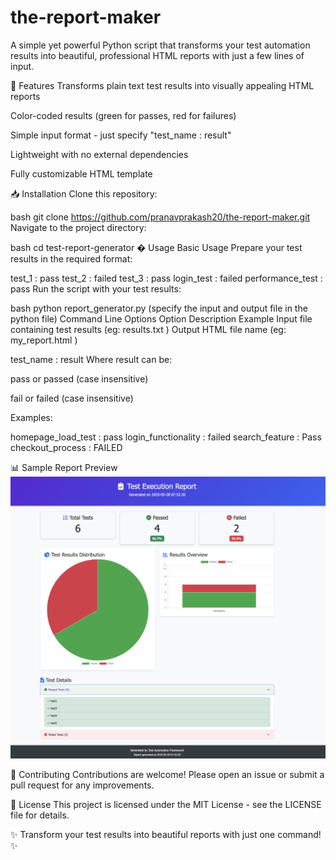 # the-report-maker

A simple yet powerful Python script that transforms your test automation results into beautiful, professional HTML reports with just a few lines of input.

🌟 Features
Transforms plain text test results into visually appealing HTML reports

Color-coded results (green for passes, red for failures)

Simple input format - just specify "test_name : result"

Lightweight with no external dependencies

Fully customizable HTML template

📥 Installation
Clone this repository:

bash
git clone https://github.com/pranavprakash20/the-report-maker.git
Navigate to the project directory:

bash
cd test-report-generator
� Usage
Basic Usage
Prepare your test results in the required format:

test_1 : pass
test_2 : failed
test_3 : pass
login_test : failed
performance_test : pass
Run the script with your test results:

bash
python report_generator.py (specify the input and output file in the python file)
Command Line Options
Option	Description	Example
	Input file containing test results	(eg: results.txt )
	Output HTML file name	(eg: my_report.html )


test_name : result
Where result can be:

pass or passed (case insensitive)

fail or failed (case insensitive)

Examples:

homepage_load_test : pass
login_functionality : failed
search_feature : Pass
checkout_process : FAILED

📊 Sample Report Preview
![alt text](https://github.com/pranavprakash20/the-report-maker/blob/main/sample_report.jpg?raw=true)


🤝 Contributing
Contributions are welcome! Please open an issue or submit a pull request for any improvements.

📜 License
This project is licensed under the MIT License - see the LICENSE file for details.

✨ Transform your test results into beautiful reports with just one command! ✨

